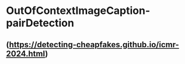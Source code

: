 # OutOfContextImageCaption-pairDetection
## (https://detecting-cheapfakes.github.io/icmr-2024.html)
